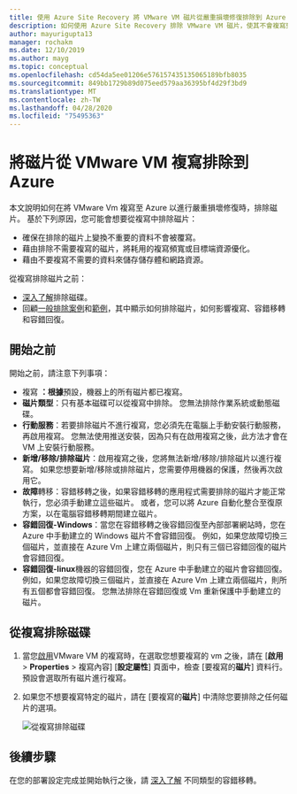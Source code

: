 ```yaml
---
title: 使用 Azure Site Recovery 將 VMware VM 磁片從嚴重損壞修復排除到 Azure
description: 如何使用 Azure Site Recovery 排除 VMware VM 磁片，使其不會複寫到 Azure。
author: mayurigupta13
manager: rochakm
ms.date: 12/10/2019
ms.author: mayg
ms.topic: conceptual
ms.openlocfilehash: cd54da5ee01206e576157435135065189bfb8035
ms.sourcegitcommit: 849bb1729b89d075eed579aa36395bf4d29f3bd9
ms.translationtype: MT
ms.contentlocale: zh-TW
ms.lasthandoff: 04/28/2020
ms.locfileid: "75495363"
---
```

# <a name="exclude-disks-from-vmware-vm-replication-to-azure"></a>將磁片從 VMware VM 複寫排除到 Azure

本文說明如何在將 VMware Vm 複寫至 Azure 以進行嚴重損壞修復時，排除磁片。 基於下列原因，您可能會想要從複寫中排除磁片：

- 確保在排除的磁片上變換不重要的資料不會被覆寫。
- 藉由排除不需要複寫的磁片，將耗用的複寫頻寬或目標端資源優化。
- 藉由不要複寫不需要的資料來儲存儲存體和網路資源。

從複寫排除磁片之前：

- [深入了解](exclude-disks-replication.md)排除磁碟。
- 回顧[一般排除案例](exclude-disks-replication.md#typical-scenarios)和[範例](exclude-disks-replication.md#example-1-exclude-the-sql-server-tempdb-disk)，其中顯示如何排除磁片，如何影響複寫、容錯移轉和容錯回復。

## <a name="before-you-start"></a>開始之前

 開始之前，請注意下列事項：

- 複寫 **：根據**預設，機器上的所有磁片都已複寫。
- **磁片類型**：只有基本磁碟可以從複寫中排除。 您無法排除作業系統或動態磁碟。
- **行動服務**：若要排除磁片不進行複寫，您必須先在電腦上手動安裝行動服務，再啟用複寫。 您無法使用推送安裝，因為只有在啟用複寫之後，此方法才會在 VM 上安裝行動服務。  
- **新增/移除/排除磁片**：啟用複寫之後，您將無法新增/移除/排除磁片以進行複寫。 如果您想要新增/移除或排除磁片，您需要停用機器的保護，然後再次啟用它。
- **故障**轉移：容錯移轉之後，如果容錯移轉的應用程式需要排除的磁片才能正常執行，您必須手動建立這些磁片。 或者，您可以將 Azure 自動化整合至復原方案，以在電腦容錯移轉期間建立磁片。
- **容錯回復-Windows**：當您在容錯移轉之後容錯回復至內部部署網站時，您在 Azure 中手動建立的 Windows 磁片不會容錯回復。 例如，如果您故障切換三個磁片，並直接在 Azure Vm 上建立兩個磁片，則只有三個已容錯回復的磁片會容錯回復。
- **容錯回復-linux**機器的容錯回復，您在 Azure 中手動建立的磁片會容錯回復。 例如，如果您故障切換三個磁片，並直接在 Azure Vm 上建立兩個磁片，則所有五個都會容錯回復。 您無法排除在容錯回復或 Vm 重新保護中手動建立的磁片。



## <a name="exclude-disks-from-replication"></a>從複寫排除磁碟

1. 當您[啟用](site-recovery-hyper-v-site-to-azure.md)VMware VM 的複寫時，在選取您想要複寫的 vm 之後，請在 [**啟用** > **Properties** > 複寫內容] [**設定屬性**] 頁面中，檢查 [要複寫的**磁片**] 資料行。 預設會選取所有磁片進行複寫。
2. 如果您不想要複寫特定的磁片，請在 [要複寫的**磁片**] 中清除您要排除之任何磁片的選項。 

    ![從複寫排除磁碟](./media/vmware-azure-exclude-disk/enable-replication-exclude-disk1.png)



## <a name="next-steps"></a>後續步驟
在您的部署設定完成並開始執行之後，請 [深入了解](failover-failback-overview.md) 不同類型的容錯移轉。
